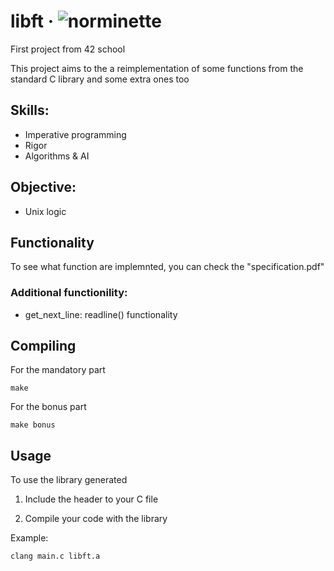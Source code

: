 # libft &middot; ![norminette](https://github.com/EnriqueSLeeK/libft/workflows/norminette/badge.svg)

First project from 42 school

This project aims to the a reimplementation of some functions from the standard C library and some extra ones too

## Skills:
- Imperative programming
- Rigor
- Algorithms & AI

## Objective:
- Unix logic 

## Functionality
To see what function are implemnted, you can check the "specification.pdf"

### Additional functionility:
* get\_next\_line: readline() functionality

## Compiling
For the mandatory part
```
make
```
For the bonus part
```
make bonus
```

## Usage
To use the library generated
1. Include the header to your C file

2. Compile your code with the library

Example:
```
clang main.c libft.a
```
